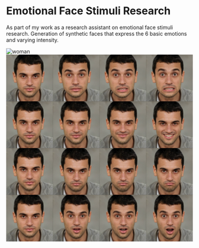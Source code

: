 # Emotional Face Stimuli Research

As part of my work as a research assistant on emotional face stimuli research. Generation of synthetic faces that express the 6 basic emotions and varying intensity.

![woman](data-images/validation-images/woman_emotions_composite.png)
![man](data-images/validation-images/man_emotions_composite.png)